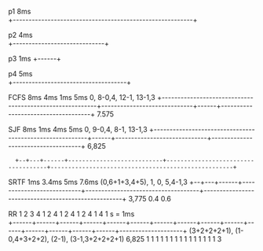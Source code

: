 p1                                8ms                           
      +---------------------------------------------------------+

p2                      4ms            
         +-----------------------------+

p3            1ms 
           +------+

p4                           5ms                 
            +------------------------------------+

FCFS                              8ms                                          4ms               1ms                  5ms                   0, 8-0,4, 12-1, 13-1,3
      +---------------------------------------------------------+-----------------------------+------+------------------------------------+ 7.575

SJF                               8ms                              1ms                4ms                             5ms                   0, 9-0,4, 8-1, 13-1,3
      +---------------------------------------------------------+------+-----------------------------+------------------------------------+ 6,825

      +--+---+------+---------------------------+------------------------------------+----------------------------------------------------+

SRTF            1ms              3.4ms                           5ms                                         7.6ms                          (0,6+1+3,4+5), 1, 0, 5,4-1,3
      +--+---+------+---------------------------+------------------------------------+----------------------------------------------------+ 3,775
      0.4 0.6

 
RR        1     2      3      4      1      2      4      1       2     4       1      2     4      1      4             1             s = 1ms   
      +------+------+------+------+------+------+------+------+------+------+------+------+------+------+------+--------------------+  (3+2+2+2+1), (1-0,4+3+2+2), (2-1), (3-1,3+2+2+2+1)
                                                                                                                                           6,825
         1      1      1      1      1      1      1      1       1      1      1      1     1      1      1             3
